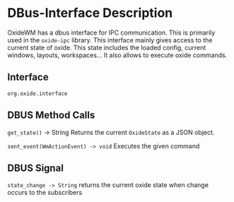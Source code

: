 # DBus-Interface Description

OxideWM has a dbus interface for IPC communication. This is primarily used in the `oxide-ipc` library.
This interface mainly gives access to the current state of oxide. This state includes the loaded config, current windows, layouts, workspaces...
It also allows to execute oxide commands.

## Interface

`org.oxide.interface`

## DBUS Method Calls

`get_state()` -> String
Returns the current `OxideState` as a JSON object.

`sent_event(WmActionEvent) -> void`
Executes the given command


## DBUS Signal

`state_change -> String`
returns the current oxide state when change occurs to the subscribers

